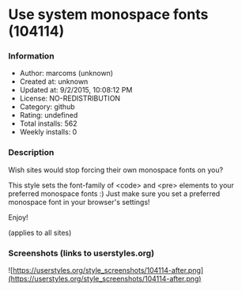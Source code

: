 # Use system monospace fonts (104114)

### Information
- Author: marcoms (unknown)
- Created at: unknown
- Updated at: 9/2/2015, 10:08:12 PM
- License: NO-REDISTRIBUTION
- Category: github
- Rating: undefined
- Total installs: 562
- Weekly installs: 0


### Description
Wish sites would stop forcing their own monospace fonts on you?

This style sets the font-family of &lt;code&gt; and &lt;pre&gt; elements to your preferred monospace fonts :)
Just make sure you set a preferred monospace font in your browser's settings!

Enjoy!

(applies to all sites)


### Screenshots (links to userstyles.org)
![https://userstyles.org/style_screenshots/104114-after.png](https://userstyles.org/style_screenshots/104114-after.png)


